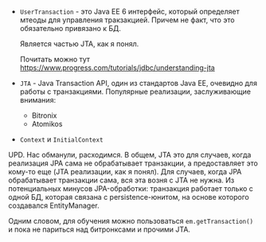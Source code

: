 * `UserTransaction` - это Java EE 6 интерфейс, который определяет мтеоды для управления тракзакцией. Причем не факт, что это обязательно привязано к БД.

  Является частью JTA, как я понял.

  Почитать можно тут https://www.progress.com/tutorials/jdbc/understanding-jta

* `JTA` - Java Transaction API, один из стандартов Java EE, очевидно для работы с транзакциями. Популярные реализации, заслуживающие внимания:

  * Bitronix
  * Atomikos

* `Context` и `InitialContext`



UPD. Нас обманули, расходимся. В общем, JTA это для случаев, когда реализация JPA сама не обрабатывает транзакции, а предоставляет это кому-то еще (JTA реализации, как я понял). Для случаев, когда JPA обрабатывает транзакции сама, вся эта возня с JTA не нужна. Из потенциальных минусов JPA-обработки: транзакция работает только с одной БД, которая связана с persistence-юнитом, на основе которого создавался EntityManager.

Одним словом, для обучения можно пользоваться `em.getTransaction()` и пока не париться над битронксами и прочими JTA.